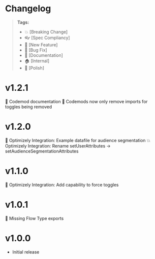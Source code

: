 # Changelog

> **Tags:**
>
> - :boom: [Breaking Change]
> - :eyeglasses: [Spec Compliancy]
> - :rocket: [New Feature]
> - :bug: [Bug Fix]
> - :memo: [Documentation]
> - :house: [Internal]
> - :nail_care: [Polish]

# v1.2.1

:memo: Codemod documentation
:bug: Codemods now only remove imports for toggles being removed

# v1.2.0

:memo: Optimizely Integration: Example datafile for audience segmentation
:boom: Optimizely Integration: Rename setUserAttributes -> setAudienceSegmentationAttributes

# v1.1.0

:rocket: Optimizely Integration: Add capability to force toggles

# v1.0.1

:bug: Missing Flow Type exports

# v1.0.0

- Initial release

